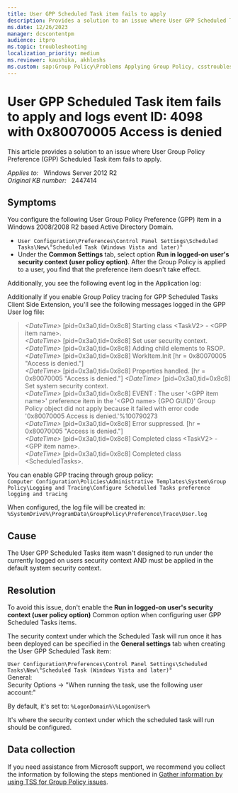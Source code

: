 ```yaml
---
title: User GPP Scheduled Task item fails to apply
description: Provides a solution to an issue where User GPP Scheduled Task item fails to apply.
ms.date: 12/26/2023
manager: dcscontentpm
audience: itpro
ms.topic: troubleshooting
localization_priority: medium
ms.reviewer: kaushika, akhleshs
ms.custom: sap:Group Policy\Problems Applying Group Policy, csstroubleshoot
---
```

# User GPP Scheduled Task item fails to apply and logs event ID: 4098 with 0x80070005 Access is denied

This article provides a solution to an issue where User Group Policy Preference (GPP) Scheduled Task item fails to apply.

_Applies to:_ &nbsp; Windows Server 2012 R2  
_Original KB number:_ &nbsp; 2447414

## Symptoms

You configure the following User Group Policy Preference (GPP) item in a Windows 2008/2008 R2 based Active Directory Domain.

- `User Configuration\Preferences\Control Panel Settings\Scheduled Tasks\New\"Scheduled Task (Windows Vista and later)"`
- Under the **Common Settings** tab, select option **Run in logged-on user's security context (user policy option)**. After the Group Policy is applied to a user, you find that the preference item doesn't take effect.

Additionally, you see the following event log in the Application log:

Additionally if you enable Group Policy tracing for GPP Scheduled Tasks Client Side Extension, you'll see the following messages logged in the GPP User log file:

> *\<DateTime>* [pid=0x3a0,tid=0x8c8] Starting class \<TaskV2> - \<GPP item name>.  
*\<DateTime>* [pid=0x3a0,tid=0x8c8] Set user security context.  
*\<DateTime>* [pid=0x3a0,tid=0x8c8] Adding child elements to RSOP.  
*\<DateTime>* [pid=0x3a0,tid=0x8c8] WorkItem.Init [hr = 0x80070005 "Access is denied."]  
*\<DateTime>* [pid=0x3a0,tid=0x8c8] Properties handled. [hr = 0x80070005 "Access is denied."]
*\<DateTime>* [pid=0x3a0,tid=0x8c8] Set system security context.  
*\<DateTime>* [pid=0x3a0,tid=0x8c8] EVENT : The user '\<GPP item name>' preference item in the '\<GPO name> {GPO GUID}' Group Policy object did not apply because it failed with error code '0x80070005 Access is denied.'%100790273  
*\<DateTime>* [pid=0x3a0,tid=0x8c8] Error suppressed. [hr = 0x80070005 "Access is denied."]  
*\<DateTime>* [pid=0x3a0,tid=0x8c8] Completed class \<TaskV2> - \<GPP item name>.  
*\<DateTime>* [pid=0x3a0,tid=0x8c8] Completed class \<ScheduledTasks>.

You can enable GPP tracing through group policy:  
    `Computer Configuration\Policies\Administrative Templates\System\Group Policy\Logging and Tracing\Configure Schedulled Tasks preference logging and tracing`  

When configured, the log file will be created in:  
    `%SystemDrive%\ProgramData\GroupPolicy\Preference\Trace\User.log`

## Cause

The User GPP Scheduled Tasks item wasn't designed to run under the currently logged on users security context AND must be applied in the default system security context.

## Resolution

To avoid this issue, don't enable the **Run in logged-on user's security context (user policy option)** Common option when configuring user GPP Scheduled Tasks items.

The security context under which the Scheduled Task will run once it has been deployed can be specified in the **General settings** tab when creating the User GPP Scheduled Task item:

`User Configuration\Preferences\Control Panel Settings\Scheduled Tasks\New\"Scheduled Task (Windows Vista and later)"`  
General:  
Security Options -> "When running the task, use the following user account:"  

By default, it's set to: `%LogonDomain%\%LogonUser%`

It's where the security context under which the scheduled task will run should be configured.

## Data collection

If you need assistance from Microsoft support, we recommend you collect the information by following the steps mentioned in [Gather information by using TSS for Group Policy issues](../../windows-client/windows-troubleshooters/gather-information-using-tss-group-policy.md).
